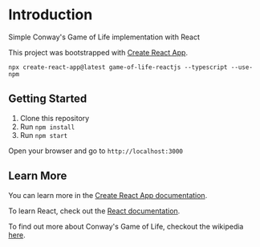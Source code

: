 # Introduction

Simple Conway's Game of Life implementation with React

This project was bootstrapped with [Create React App](https://github.com/facebook/create-react-app).

```
npx create-react-app@latest game-of-life-reactjs --typescript --use-npm
```

## Getting Started

1. Clone this repository
2. Run `npm install`
3. Run `npm start`

Open your browser and go to `http://localhost:3000`

## Learn More

You can learn more in the [Create React App documentation](https://facebook.github.io/create-react-app/docs/getting-started).

To learn React, check out the [React documentation](https://reactjs.org/).

To find out more about Conway's Game of Life, checkout the wikipedia [here](https://en.wikipedia.org/wiki/Conway%27s_Game_of_Life).
